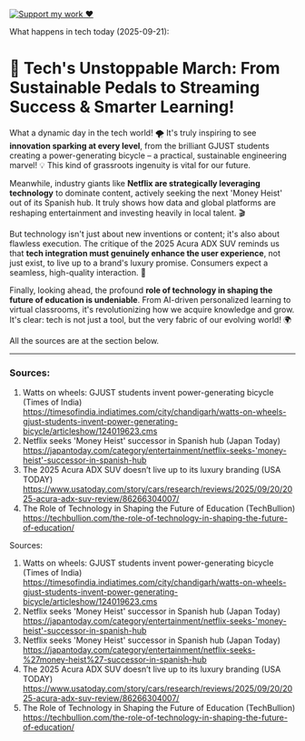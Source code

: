 [![Support my work ❤️](https://img.shields.io/badge/Support%20my%20work%20❤️-orange?style=for-the-badge&logo=patreon&logoColor=white)](https://www.patreon.com/c/evertonics)

What happens in tech today (2025-09-21):

# 🚀 Tech's Unstoppable March: From Sustainable Pedals to Streaming Success & Smarter Learning!

What a dynamic day in the tech world! 🌪️ It's truly inspiring to see **innovation sparking at every level**, from the brilliant GJUST students creating a power-generating bicycle – a practical, sustainable engineering marvel! 💡 This kind of grassroots ingenuity is vital for our future.

Meanwhile, industry giants like **Netflix are strategically leveraging technology** to dominate content, actively seeking the next 'Money Heist' out of its Spanish hub. It truly shows how data and global platforms are reshaping entertainment and investing heavily in local talent. 🎬

But technology isn't just about new inventions or content; it's also about flawless execution. The critique of the 2025 Acura ADX SUV reminds us that **tech integration must genuinely enhance the user experience**, not just exist, to live up to a brand's luxury promise. Consumers expect a seamless, high-quality interaction. 🚗

Finally, looking ahead, the profound **role of technology in shaping the future of education is undeniable**. From AI-driven personalized learning to virtual classrooms, it's revolutionizing how we acquire knowledge and grow. It's clear: tech is not just a tool, but the very fabric of our evolving world! 🌍

All the sources are at the section below.

---
### Sources:
1.  Watts on wheels: GJUST students invent power-generating bicycle (Times of India)
    https://timesofindia.indiatimes.com/city/chandigarh/watts-on-wheels-gjust-students-invent-power-generating-bicycle/articleshow/124019623.cms
2.  Netflix seeks 'Money Heist' successor in Spanish hub (Japan Today)
    https://japantoday.com/category/entertainment/netflix-seeks-'money-heist'-successor-in-spanish-hub
3.  The 2025 Acura ADX SUV doesn’t live up to its luxury branding (USA TODAY)
    https://www.usatoday.com/story/cars/research/reviews/2025/09/20/2025-acura-adx-suv-review/86266304007/
4.  The Role of Technology in Shaping the Future of Education (TechBullion)
    https://techbullion.com/the-role-of-technology-in-shaping-the-future-of-education/

Sources:
1. Watts on wheels: GJUST students invent power-generating bicycle (Times of India)
   https://timesofindia.indiatimes.com/city/chandigarh/watts-on-wheels-gjust-students-invent-power-generating-bicycle/articleshow/124019623.cms
2. Netflix seeks 'Money Heist' successor in Spanish hub (Japan Today)
   https://japantoday.com/category/entertainment/netflix-seeks-'money-heist'-successor-in-spanish-hub
3. Netflix seeks 'Money Heist' successor in Spanish hub (Japan Today)
   https://japantoday.com/category/entertainment/netflix-seeks-%27money-heist%27-successor-in-spanish-hub
4. The 2025 Acura ADX SUV doesn’t live up to its luxury branding (USA TODAY)
   https://www.usatoday.com/story/cars/research/reviews/2025/09/20/2025-acura-adx-suv-review/86266304007/
5. The Role of Technology in Shaping the Future of Education (TechBullion)
   https://techbullion.com/the-role-of-technology-in-shaping-the-future-of-education/